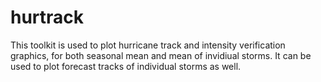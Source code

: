 # hurtrack
This toolkit is used to plot hurricane track and intensity verification graphics, for both seasonal mean and mean of invidiual storms.  It can be used to plot forecast tracks of individual storms as well.
